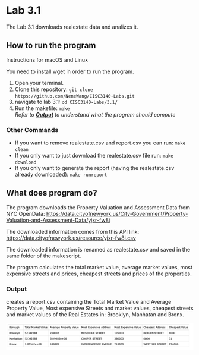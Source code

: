 # Lab 3.1

The Lab 3.1 downloads realestate data and analizes it.

##  How to run the program
Instructions for macOS and Linux

You need to install wget in order to run the program. 

 1. Open your terminal.
 2. Clone this repository:
 `git clone https://github.com/NeneWang/CISC3140-Labs.git`
 4. navigate to lab 3.1:
`cd CISC3140-Labs/3.1/`
 5. Run the makefile: `make` <br>
*Refer to <b>[Output](#Output)</b> to understand what the program should compute*


### Other Commands
- If you want to remove realestate.csv and report.csv you can run:
`make clean`
- If you only want to just download the realestate.csv file run: 
`make download`
- If you only want to generate the report (having the realestate.csv already downloaded): 
`make runreport`

## What does program do?
The program downloads the Property Valuation and Assessment Data from NYC OpenData:  https://data.cityofnewyork.us/City-Government/Property-Valuation-and-Assessment-Data/yjxr-fw8i

The downloaded information comes from this API link: https://data.cityofnewyork.us/resource/yjxr-fw8i.csv

The downloaded information is renamed as realestate.csv and saved in the same folder of the makescript.

The program calculates the total market value, average market values, most expensive streets and prices, cheapest streets and prices  of the properties.

### Output

creates a report.csv containing the Total Market Value and Average Property Value, Most expensive Streets and market values, cheapest streets and market values of the Real Estates in: Brooklyn, Manhatan and Bronx.

[![report screenshot](https://github.com/NeneWang/CISC3140-Labs/blob/main/3.1/Assets/report%20screenshot.png?raw=true "report screenshot")](https://github.com/NeneWang/CISC3140-Labs/blob/main/3.1/Assets/report%20screenshot.png?raw=true "report screenshot")
